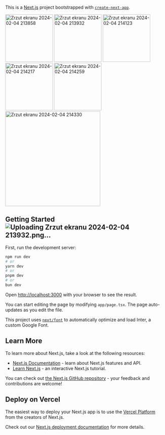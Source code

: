 This is a [Next.js](https://nextjs.org/) project bootstrapped with [`create-next-app`](https://github.com/vercel/next.js/tree/canary/packages/create-next-app).


<img width="150" alt="Zrzut ekranu 2024-02-04 213858" src="https://github.com/ajarek/next-14-ep-28-clothing-ecommerce/assets/61388692/3af3cc88-a76c-4910-a1d0-2270fec7e1db">
<img width="150" alt="Zrzut ekranu 2024-02-04 213932" src="https://github.com/ajarek/next-14-ep-28-clothing-ecommerce/assets/61388692/7968ade4-4b61-402e-8a30-220020111ced">
<img width="150" alt="Zrzut ekranu 2024-02-04 214123" src="https://github.com/ajarek/next-14-ep-28-clothing-ecommerce/assets/61388692/0f9fb9e1-60c3-4a4e-8bfd-6015d05b0714">
<img width="150" alt="Zrzut ekranu 2024-02-04 214217" src="https://github.com/ajarek/next-14-ep-28-clothing-ecommerce/assets/61388692/a5b5561c-81fd-4452-822c-b58cb092921b">
<img width="150" alt="Zrzut ekranu 2024-02-04 214259" src="https://github.com/ajarek/next-14-ep-28-clothing-ecommerce/assets/61388692/7d54d518-b8eb-4919-be01-02d56a7e1a81">

<img width="300" alt="Zrzut ekranu 2024-02-04 214330" src="https://github.com/ajarek/next-14-ep-28-clothing-ecommerce/assets/61388692/5471f92c-95e7-44c2-8f6e-ac312149d30c">

## Getting Started![Uploading Zrzut ekranu 2024-02-04 213932.png…]()


First, run the development server:

```bash
npm run dev
# or
yarn dev
# or
pnpm dev
# or
bun dev
```

Open [http://localhost:3000](http://localhost:3000) with your browser to see the result.

You can start editing the page by modifying `app/page.tsx`. The page auto-updates as you edit the file.

This project uses [`next/font`](https://nextjs.org/docs/basic-features/font-optimization) to automatically optimize and load Inter, a custom Google Font.

## Learn More

To learn more about Next.js, take a look at the following resources:

- [Next.js Documentation](https://nextjs.org/docs) - learn about Next.js features and API.
- [Learn Next.js](https://nextjs.org/learn) - an interactive Next.js tutorial.

You can check out [the Next.js GitHub repository](https://github.com/vercel/next.js/) - your feedback and contributions are welcome!

## Deploy on Vercel

The easiest way to deploy your Next.js app is to use the [Vercel Platform](https://vercel.com/new?utm_medium=default-template&filter=next.js&utm_source=create-next-app&utm_campaign=create-next-app-readme) from the creators of Next.js.

Check out our [Next.js deployment documentation](https://nextjs.org/docs/deployment) for more details.
